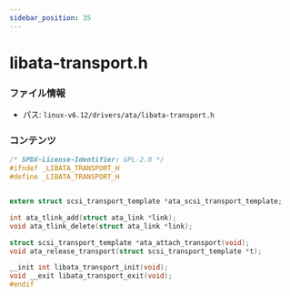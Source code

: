 ```yaml
---
sidebar_position: 35
---
```

# libata-transport.h

### ファイル情報

- パス: `linux-v6.12/drivers/ata/libata-transport.h`

### コンテンツ

```h
/* SPDX-License-Identifier: GPL-2.0 */
#ifndef _LIBATA_TRANSPORT_H
#define _LIBATA_TRANSPORT_H


extern struct scsi_transport_template *ata_scsi_transport_template;

int ata_tlink_add(struct ata_link *link);
void ata_tlink_delete(struct ata_link *link);

struct scsi_transport_template *ata_attach_transport(void);
void ata_release_transport(struct scsi_transport_template *t);

__init int libata_transport_init(void);
void __exit libata_transport_exit(void);
#endif

```
